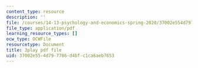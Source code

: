 ```yaml
---
content_type: resource
description: ''
file: /courses/14-13-psychology-and-economics-spring-2020/37002e554d797786d4bfc1ca6aeb7653_l7mu7-YNSg0.pdf
file_type: application/pdf
learning_resource_types: []
ocw_type: OCWFile
resourcetype: Document
title: 3play pdf file
uid: 37002e55-4d79-7786-d4bf-c1ca6aeb7653
---
```

